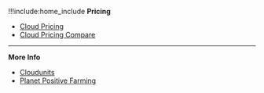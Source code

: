 !!!include:home_include
**Pricing**
- [Cloud Pricing](@pricing)
- [Cloud Pricing Compare](@cloud_pricing_compare)

-----------
**More Info**
- [Cloudunits](@cloudunits)
- [Planet Positive Farming](@energy_savings)


<!-- - <a href="/info/tfgrid/#/farming/titan_v2_1" target="_blank">TITAN</a> -->